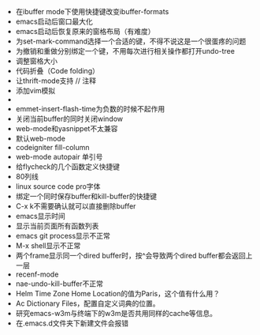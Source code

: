 * 在ibuffer mode下使用快捷键改变ibuffer-formats
* emacs启动后窗口最大化
* emacs启动后恢复原来的窗格布局（有难度）
* 为set-mark-command选择一个合适的键，不得不说这是一个很蛋疼的问题
* 为撤销和重做分别绑定一个键，不用每次进行相关操作都打开undo-tree
* 调整窗格大小
* 代码折叠（Code folding）
* 让thrift-mode支持 // 注释
* 添加vim模拟
* <?php输入的时候回车会补全，想要的想过是换行
* emmet-insert-flash-time为负数的时候不起作用
* 关闭当前buffer的同时关闭window
* web-mode和yasnippet不太兼容
* 默认web-mode
* codeigniter fill-column
* web-mode autopair 单引号
* 给flycheck的几个函数定义快捷键
* 80列线
* linux source code pro字体
* 绑定一个同时保存buffer和kill-buffer的快捷键
* C-x k不需要确认就可以直接删除buffer
* emacs显示时间
* 显示当前页面所有函数列表
* emacs git process显示不正常
* M-x shell显示不正常
* 两个frame显示同一个dired buffer时，按^会导致两个dired buffer都会返回上一层
* recenf-mode
* nae-undo-kill-buffer不正常
* Helm Time Zone Home Location的值为Paris，这个值有什么用？
* Ac Dictionary Files，配置自定义词典的位置。
* 研究emacs-w3m与终端下的w3m是否共用同样的cache等信息。
* 在.emacs.d文件夹下新建文件会报错